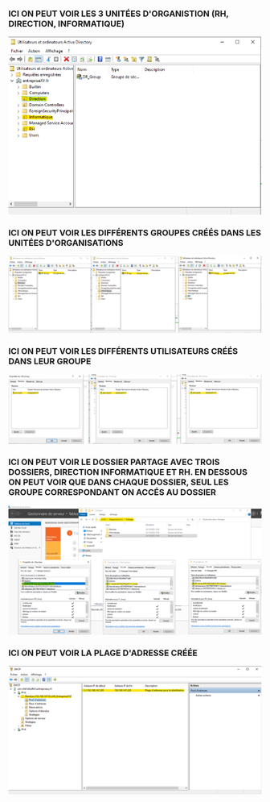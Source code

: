 <h3><b>ICI ON PEUT VOIR LES 3 UNITÉES D'ORGANISTION (RH, DIRECTION, INFORMATIQUE)</b></h3>

![alt text](image.png)

<h3><b>ICI ON PEUT VOIR LES DIFFÉRENTS GROUPES CRÉÉS DANS LES UNITÉES D'ORGANISATIONS</b></h3>

![alt text](image-4.png)

<h3><b>ICI ON PEUT VOIR LES DIFFÉRENTS UTILISATEURS CRÉÉS DANS LEUR GROUPE</b></h3>

![alt text](image-1.png)

<h3><b>ICI ON PEUT VOIR LE DOSSIER PARTAGE AVEC TROIS DOSSIERS, DIRECTION INFORMATIQUE ET RH.
EN DESSOUS ON PEUT VOIR QUE DANS CHAQUE DOSSIER, SEUL LES GROUPE CORRESPONDANT ON ACCÉS AU DOSSIER</b></h3>

![alt text](image-2.png)

<h3><b>ICI ON PEUT VOIR LA PLAGE D'ADRESSE CRÉÉE</b></h3>

![alt text](image-3.png)